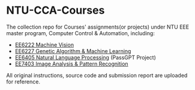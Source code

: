 # NTU-CCA-Courses
The collection repo for Courses' assignments(or projects) under NTU EEE master program, Computer Control &amp; Automation, including:

- [EE6222 Machine Vision](/EE6222_MV)
- [EE6227 Genetic Algorithm &amp; Machine Learning](/EE6227_ML)
- [EE6405 Natural Language Processing](/PassGPT-Demo) (PassGPT Project)
- [EE7403 Image Analysis &amp; Pattern Recognition](/EE7403_IAPR)
  
All original instructions, source code and submission report are uploaded for reference. 

